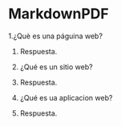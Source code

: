 # MarkdownPDF

1.¿Què es una páguina web?

1. Respuesta.

2. ¿Qué es un sitio web?

2. Respuesta.

3. ¿Qué es ua aplicacion web?

3. Respuesta.

